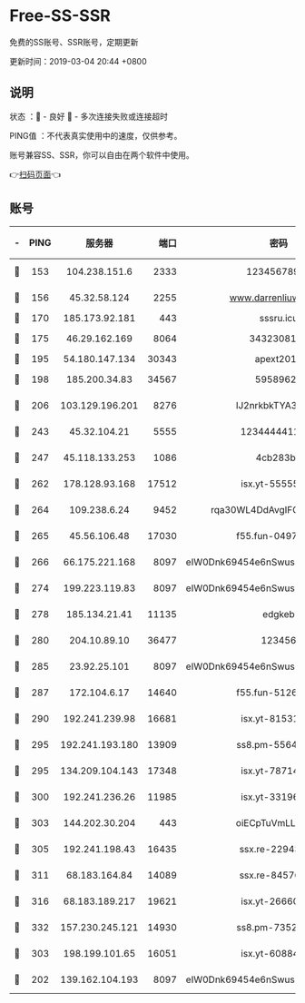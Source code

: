 # Free-SS-SSR

免费的SS账号、SSR账号，定期更新

更新时间：2019-03-04 20:44 +0800

## 说明

状态     ：🙂 - 良好 🙁 - 多次连接失败或连接超时

PING值   ：不代表真实使用中的速度，仅供参考。

账号兼容SS、SSR，你可以自由在两个软件中使用。

👉[扫码页面](https://liesauer.github.io/free-ss-ssr.github.io/)👈

## 账号

|-|PING|服务器|端口|密码|加密方式|区域|
|:----:|:----:|:-----:|-----:|:----:|:----:|:----:|
|🙂|153|104.238.151.6|2333|12345678900|aes-256-cfb|JP|
|🙂|156|45.32.58.124|2255|www.darrenliuwei.com|aes-256-cfb|JP|
|🙂|170|185.173.92.181|443|sssru.icu|rc4-md5|RU|
|🙂|175|46.29.162.169|8064|3432308177|aes-256-cfb|RU|
|🙂|195|54.180.147.134|30343|apext2019|chacha20|KR|
|🙂|198|185.200.34.83|34567|59589627|aes-256-cfb|US|
|🙂|206|103.129.196.201|8276|lJ2nrkbkTYA30wv0|aes-256-cfb|US|
|🙂|243|45.32.104.21|5555|1234444411111|aes-256-cfb|SG|
|🙂|247|45.118.133.253|1086|4cb283b8|aes-256-cfb|SG|
|🙂|262|178.128.93.168|17512|isx.yt-55555865|aes-256-cfb|SG|
|🙂|264|109.238.6.24|9452|rqa30WL4DdAvgIFG6Fs3znzTa|aes-256-cfb|FR|
|🙂|265|45.56.106.48|17030|f55.fun-04977203|aes-256-cfb|US|
|🙂|266|66.175.221.168|8097|eIW0Dnk69454e6nSwuspv9DmS201tQ0D|aes-256-cfb|US|
|🙂|274|199.223.119.83|8097|eIW0Dnk69454e6nSwuspv9DmS201tQ0D|aes-256-cfb|US|
|🙂|278|185.134.21.41|11135|edgkeb|aes-256-cfb|GB|
|🙂|280|204.10.89.10|36477|123456|aes-256-cfb|US|
|🙂|285|23.92.25.101|8097|eIW0Dnk69454e6nSwuspv9DmS201tQ0D|aes-256-cfb|US|
|🙂|287|172.104.6.17|14640|f55.fun-51267758|aes-256-cfb|US|
|🙂|290|192.241.239.98|16681|isx.yt-81531796|aes-256-cfb|US|
|🙂|295|192.241.193.180|13909|ss8.pm-55642212|aes-256-cfb|US|
|🙂|295|134.209.104.143|17348|isx.yt-78714396|aes-256-cfb|SG|
|🙂|300|192.241.236.26|11985|isx.yt-33196009|aes-256-cfb|US|
|🙂|303|144.202.30.204|443|oiECpTuVmLLxk4Ts|aes-256-cfb|US|
|🙂|305|192.241.198.43|16435|ssx.re-22943266|aes-256-cfb|US|
|🙂|311|68.183.164.84|14089|ssx.re-84576345|aes-256-cfb|US|
|🙂|316|68.183.189.217|19621|isx.yt-26660218|aes-256-cfb|SG|
|🙂|332|157.230.245.121|14930|ss8.pm-73529175|aes-256-cfb|SG|
|🙂|303|198.199.101.65|16051|isx.yt-60884333|aes-256-cfb|US|
|🙁|202|139.162.104.193|8097|eIW0Dnk69454e6nSwuspv9DmS201tQ0D|aes-256-cfb|JP|

